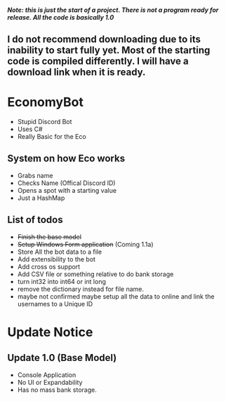 ##### Note: this is just the start of a project.  There is not a program ready for release.  All the code is basically 1.0 

## I do not recommend downloading due to its inability to start fully yet.  Most of the starting code is compiled differently.  I will have a download link when it is ready. 

# EconomyBot

- Stupid Discord Bot
- Uses C#
- Really Basic for the Eco

## System on how Eco works

- Grabs name
- Checks Name (Offical Discord ID)
- Opens a spot with a starting value
- Just a HashMap

## List of todos

- ~~Finish the base model~~
- ~~Setup Windows Form application~~ (Coming 1.1a)
- Store All the bot data to a file
- Add extensibility to the bot
- Add cross os support
- Add CSV file or something relative to do bank storage
- turn int32 into int64 or int long
- remove the dictionary instead for file name.
- maybe not confirmed maybe setup all the data to online and link the usernames to a Unique ID

# Update Notice
## Update 1.0 (Base Model)
- Console Application
- No UI or Expandability
- Has no mass bank storage.
